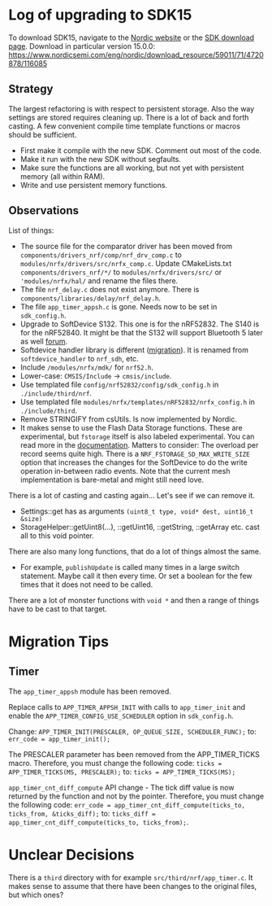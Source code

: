 # Log of upgrading to SDK15

To download SDK15, navigate to the [Nordic website](https://www.nordicsemi.com/eng/Products/Bluetooth-low-energy/nRF5-SDK) or the [SDK download page](https://www.nordicsemi.com/eng/nordic/Products/nRF5-SDK/nRF5-SDK-zip/59011).
Download in particular version 15.0.0: <https://www.nordicsemi.com/eng/nordic/download_resource/59011/71/4720878/116085>

## Strategy

The largest refactoring is with respect to persistent storage. Also the way settings are stored requires cleaning up.
There is a lot of back and forth casting. A few convenient compile time template functions or macros should be 
sufficient. 

* First make it compile with the new SDK. Comment out most of the code.
* Make it run with the new SDK without segfaults.
* Make sure the functions are all working, but not yet with persistent memory (all within RAM).
* Write and use persistent memory functions.

## Observations

List of things:

* The source file for the comparator driver has been moved from `components/drivers_nrf/comp/nrf_drv_comp.c` to `modules/nrfx/drivers/src/nrfx_comp.c`. Update CMakeLists.txt `components/drivers_nrf/*/` to `modules/nrfx/drivers/src/` or `'modules/nrfx/hal/` and rename the files there.
* The file `nrf_delay.c` does not exist anymore. There is `components/libraries/delay/nrf_delay.h`.
* The file `app_timer_appsh.c` is gone. Needs now to be set in `sdk_config.h`.
* Upgrade to SoftDevice S132. This one is for the nRF52832. The S140 is for the nRF52840. It might be that the S132 will support Bluetooth 5 later as well [forum](https://devzone.nordicsemi.com/f/nordic-q-a/33450/s132-vs-s140).
* Softdevice handler library is different ([migration](https://infocenter.nordicsemi.com/index.jsp?topic=%2Fcom.nordic.infocenter.sdk5.v14.0.0%2Flib_softdevice_handler.html)). It is renamed from `softdevice_handler` to `nrf_sdh`, etc.
* Include `/modules/nrfx/mdk/` for `nrf52.h`.
* Lower-case: `CMSIS/Include` -> `cmsis/include`.
* Use templated file `config/nrf52832/config/sdk_config.h` in `./include/third/nrf`.
* Use templated file `modules/nrfx/templates/nRF52832/nrfx_config.h` in `./include/third`.
* Remove STRINGIFY from csUtils. Is now implemented by Nordic.
* It makes sense to use the Flash Data Storage functions. These are experimental, but `fstorage` itself is also labeled experimental. You can read more in the [documentation](http://infocenter.nordicsemi.com/index.jsp?topic=%2Fcom.nordic.infocenter.sdk5.v15.0.0%2Flib_fstorage.html&cp=4_0_0_3_49). Matters to consider: The overload per record seems quite high. There is a `NRF_FSTORAGE_SD_MAX_WRITE_SIZE` option that increases the changes for the SoftDevice to do the write operation in-between radio events. Note that the current mesh implementation is bare-metal and might still need love. 

There is a lot of casting and casting again... Let's see if we can remove it.

* Settings::get has as arguments `(uint8_t type, void* dest, uint16_t &size)`
* StorageHelper::getUint8(...), ::getUint16, ::getString, ::getArray<type> etc. cast all to this void pointer.

There are also many long functions, that do a lot of things almost the same. 

* For example, `publishUpdate` is called many times in a large switch statement. Maybe call it then every time. Or set a boolean for the few times that it does not need to be called.

There are a lot of monster functions with `void *` and then a range of things have to be cast to that target.

# Migration Tips

## Timer

The `app_timer_appsh` module has been removed.

Replace calls to `APP_TIMER_APPSH_INIT` with calls to `app_timer_init` and enable the `APP_TIMER_CONFIG_USE_SCHEDULER` option in `sdk_config.h`.

Change: `APP_TIMER_INIT(PRESCALER, OP_QUEUE_SIZE, SCHEDULER_FUNC);` to: `err_code = app_timer_init();`

The PRESCALER parameter has been removed from the APP_TIMER_TICKS macro. Therefore, you must change the following code:
`ticks = APP_TIMER_TICKS(MS, PRESCALER);` to: `ticks = APP_TIMER_TICKS(MS);`

`app_timer_cnt_diff_compute` API change - The tick diff value is now returned by the function and not by the pointer. Therefore, you must change the following code: `err_code = app_timer_cnt_diff_compute(ticks_to, ticks_from, &ticks_diff);` to: `ticks_diff = app_timer_cnt_diff_compute(ticks_to, ticks_from);`.

# Unclear Decisions

There is a `third` directory with for example `src/third/nrf/app_timer.c`. It makes sense to assume that there have
been changes to the original files, but which ones?
